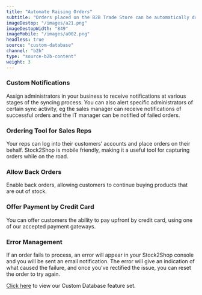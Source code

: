 ```yaml
---
title: "Automate Raising Orders"
subtitle: "Orders placed on the B2B Trade Store can be automatically dropped off at an FTP location."
imageDestop: "/images/a21.png"
imageDestopWidth: "849"
imageMobile: "/images/a002.png"
headless: true
source: "custom-database"
channel: "b2b"
type: "source-b2b-content"
weight: 3
---
```


### Custom Notifications
Assign administrators in your business to receive notifications at various stages of the syncing process. You can also alert specific administrators of certain sync activity, eg the sales manager can receive notifications of successful orders and the IT manager can be notified of failed orders.

### Ordering Tool for Sales Reps
Your reps can log into their customers’ accounts and place orders on their behalf. Stock2Shop is mobile friendly, making it a useful tool for capturing orders while on the road.

### Allow Back Orders
Enable back orders, allowing customers to continue buying products that are out of stock.

### Offer Payment by Credit Card
You can offer customers the ability to pay upfront by credit card, using one of our accepted payment gateways.

### Error Management
If an order fails to process, an error will appear in your Stock2Shop console and you will be sent an email notification. The error will give an indication of what caused the failure, and once you’ve rectified the issue, you can reset the order to try again.

[Click here](/help/features/custom-database/ "Custom Database Features") to view our Custom Database feature set.